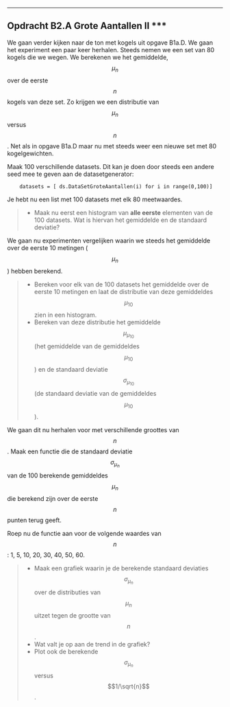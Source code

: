 *****
<a name="B2.A"></a>

## Opdracht B2.A Grote Aantallen II ***
We gaan verder kijken naar de ton met kogels uit opgave B1a.D. 
We gaan het experiment een paar keer herhalen. Steeds nemen we een set van 80 kogels die we wegen. We berekenen we het gemiddelde, $$\mu_n$$ over de eerste $$n$$ kogels van deze set. Zo krijgen we een distributie van $$\mu_n$$ versus $$n$$. Net als in opgave B1a.D maar nu met steeds weer een nieuwe set met 80 kogelgewichten.

 
Maak 100 verschillende datasets. Dit kan je doen door steeds een andere seed mee te geven aan de datasetgenerator: 
	
		datasets = [ ds.DataSetGroteAantallen(i) for i in range(0,100)]

Je hebt nu een list met 100 datasets met elk 80 meetwaardes.
		
 
> * Maak nu eerst een histogram van **alle eerste** elementen van de 100 datasets. Wat is hiervan het gemiddelde en de standaard deviatie? 
 

We gaan nu experimenten vergelijken waarin we steeds het gemiddelde over de eerste 10 metingen ($$\mu_n$$) hebben berekend. 

> * Bereken voor elk van de 100 datasets het gemiddelde over de eerste 10 metingen en laat de distributie van deze gemiddeldes $$\mu_{10}$$ zien in een histogram. 
> * Bereken van deze distributie het gemiddelde $$\mu_{\mu_{10}}$$ (het gemiddelde van de gemiddeldes $$\mu_{10}$$) en de standaard deviatie $$\sigma_{\mu_{10}}$$ (de standaard deviatie van de gemiddeldes $$\mu_{10}$$).

We gaan dit nu herhalen voor met verschillende groottes van $$n$$. Maak een functie die de standaard deviatie $$\sigma_{\mu_n}$$ van de 100 berekende gemiddeldes $$\mu_n$$ die berekend zijn over de eerste $$n$$ punten terug geeft.

Roep nu de functie aan voor de volgende waardes van $$n$$: 1, 5, 10, 20, 30, 40, 50, 60. 

> * Maak een grafiek waarin je de berekende standaard deviaties $$\sigma_{\mu_n}$$over de distributies van $$\mu_n$$ uitzet tegen de grootte van $$n$$. 
> * Wat valt je op aan de trend in de grafiek?
> * Plot ook de berekende $$\sigma_{\mu_n}$$ versus $$1/\sqrt{n}$$.







